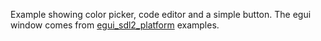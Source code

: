 Example showing color picker, code editor and a simple button. The egui window comes from [egui_sdl2_platform](https://github.com/GetAGripGal/egui_sdl2_platform/tree/main) examples.
